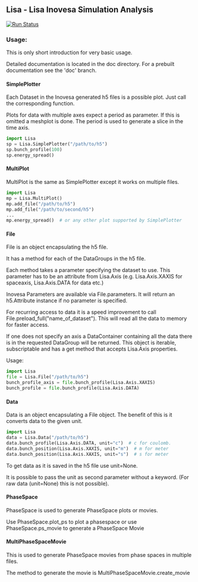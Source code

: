 ## Lisa - Lisa Inovesa Simulation Analysis

[![Run Status](https://api.shippable.com/projects/59e77145a64bbc0700a423c5/badge?branch=master)](https://app.shippable.com/bitbucket/lycab/lisa)

### Usage:

This is only short introduction for very basic usage.

Detailed documentation is located in the doc directory. For a prebuilt documentation see the 'doc' branch.

#### SimplePlotter
Each Dataset in the Inovesa generated h5 files is a possible plot. Just call the corresponding function.

Plots for data with multiple axes expect a period as parameter. If this is omitted a meshplot is done.
The period is used to generate a slice in the time axis.


```python
import Lisa
sp = Lisa.SimplePlotter("/path/to/h5")
sp.bunch_profile(100)
sp.energy_spread()
```

#### MultiPlot
MultiPlot is the same as SimplePlotter except it works on multiple files.

```python
import Lisa
mp = Lisa.MultiPlot()
mp.add_file("/path/to/h5")
mp.add_file("/path/to/second/h5")
...
mp.energy_spread()  # or any other plot supported by SimplePlotter
```

#### File

File is an object encapsulating the h5 file. 

It has a method for each of the DataGroups in the h5 file.

Each method takes a parameter specifying the dataset to use. This parameter has to be an attribute from
Lisa.Axis (e.g. Lisa.Axis.XAXIS for spaceaxis, Lisa.Axis.DATA for data etc.)

Inovesa Parameters are available via File.parameters. It will return an h5.Attribute instance if no 
parameter is specified.

For recurring access to data it is a speed improvement to call File.preload_full("name_of_dataset").
This will read all the data to memory for faster access.

If one does not specify an axis a DataContainer containing all the data there is in the requested DataGroup 
will be returned. This object is iterable, subscriptable and has a get method that accepts Lisa.Axis properties.

Usage:

```python    
import Lisa
file = Lisa.File("/path/to/h5")
bunch_profile_axis = file.bunch_profile(Lisa.Axis.XAXIS)
bunch_profile = file.bunch_profile(Lisa.Axis.DATA)
```

#### Data

Data is an object encapsulating a File object. The benefit of this is it converts data to the given unit.

```python
import Lisa
data = Lisa.Data("/path/to/h5")
data.bunch_profile(Lisa.Axis.DATA, unit="c")  # c for coulomb. 
data.bunch_position(Lisa.Axis.XAXIS, unit="m")  # m for meter
data.bunch_position(Lisa.Axis.XAXIS, unit="s")  # s for meter
```

To get data as it is saved in the h5 file use unit=None.

It is possible to pass the unit as second parameter without a keyword. (For raw data (unit=None) this is not possible).

#### PhaseSpace
PhaseSpace is used to generate PhaseSpace plots or movies.

Use PhaseSpace.plot_ps to plot a phasespace or use PhaseSpace.ps_movie to generate a PhaseSpace Movie

#### MultiPhaseSpaceMovie
This is used to generate PhaseSpace movies from phase spaces in multiple files.

The method to generate the movie is MultiPhaseSpaceMovie.create_movie
